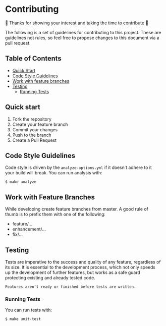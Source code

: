 # Contributing
:rocket: Thanks for showing your interest and taking the time to contribute :rocket:

The following is a set of guidelines for contributing to this project. These are guidelines not rules, so feel free to propose changes to this document via a pull request.

## Table of Contents
* [Quick Start](#quick-start)
* [Code Style Guidelines](#code-style-guidelines)
* [Work with feature branches](#work-with-feature-branches)
* [Testing](#testing)
    * [Running Tests](#running-tests)
    
## Quick start
1. Fork the repository
2. Create your feature branch
3. Commit your changes
4. Push to the branch
5. Create a Pull Request

## Code Style Guidelines
Code style is driven by the `analyze-options.yml` if it doesn't adhere to it your build will break. You can run analysis with:

    $ make analyze
    
## Work with Feature Branches
While developing create feature branches from master. A good rule of thumb is to prefix them with one of the following:

* feature/...
* enhancement/...
* fix/...
    
## Testing
Tests are imperative to the success and quality of any feature, regardless of its size. It is essential to the development process, which not only speeds up the development of further features, but works as a safe guard protecting existing and already tested code.

`Features aren't ready or finished before tests are written.`
    
### Running Tests
You can run tests with:
    
    $ make unit-test
